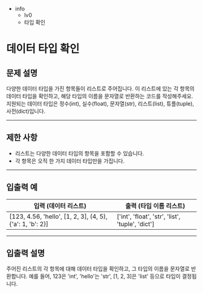 - info
    - lv0
    - 타입 확인

# 데이터 타입 확인
## 문제 설명
다양한 데이터 타입을 가진 항목들이 리스트로 주어집니다. 이 리스트에 있는 각 항목의 데이터 타입을 확인하고, 해당 타입의 이름을 문자열로 반환하는 코드를 작성해주세요. 지원되는 데이터 타입은 정수(int), 실수(float), 문자열(str), 리스트(list), 튜플(tuple), 사전(dict)입니다.

---

## 제한 사항

- 리스트는 다양한 데이터 타입의 항목을 포함할 수 있습니다.
- 각 항목은 오직 한 가지 데이터 타입만을 가집니다.

---

## 입출력 예

|   입력 (데이터 리스트)   | 출력 (타입 이름 리스트) |
| ----------------------- | ---------------------- |
| [123, 4.56, 'hello', [1, 2, 3], (4, 5), {'a': 1, 'b': 2}] | ['int', 'float', 'str', 'list', 'tuple', 'dict'] |

---

## 입출력 설명
주어진 리스트의 각 항목에 대해 데이터 타입을 확인하고, 그 타입의 이름을 문자열로 반환합니다. 예를 들어, 123은 'int', 'hello'는 'str', [1, 2, 3]은 'list' 등으로 타입이 결정됩니다.
